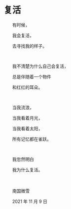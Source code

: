 # 复活

　　有时候，

　　我会复活，

　　去寻找我的样子。

<br>

　　我不清楚为什么自己会复活，

　　总是伴随着一个物件

　　和红红的耳朵。

<br>

　　当我流浪，

　　当我看着月光，

　　当我看着太阳，

　　所有记忆都在雀跃。

<br>

　　我忽然明白

　　我为什么复活。

<br>

<br>
　　南国微雪

　　2021 年 11 月 9 日

